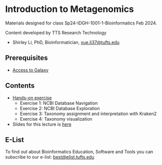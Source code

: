 # Introduction to Metagenomics

Materials designed for class Sp24-IDGH-1001-1-Bioinformatics Feb 2024.

Content developed by TTS Research Technology

- Shirley Li, PhD, Bioinformatician, xue.li37@tufts.edu

## Prerequisites

- [Access to Galaxy](https://galaxy.cluster.tufts.edu/)

## Contents

- [Hands-on exercise](hands-on-session)
  - Exercise 1: NCBI Database Navigation
  - Exercise 2: NCBI Database Exploration
  - Exercise 3: Taxonomy assignment and interpretation with Kraken2
  - Exercise 4: Taxonomy visualization
- Slides for this lecture is [here](https://tufts.box.com/s/dynzedmhxfpbjz32qhabx7eav9wpnif0)

## E-List

To find out about Bioinformatics Education, Software and Tools you can subscribe to our e-list:
[best@elist.tufts.edu](https://elist.tufts.edu/sympa/subscribe/best?previous_action=info)
